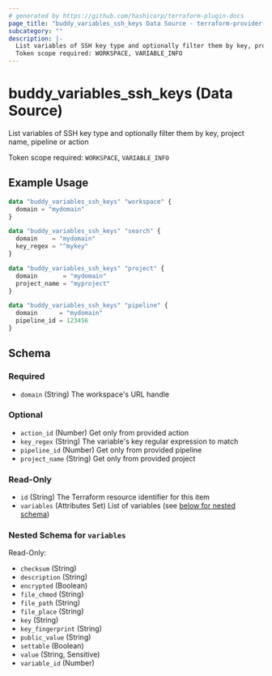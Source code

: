 ```yaml
---
# generated by https://github.com/hashicorp/terraform-plugin-docs
page_title: "buddy_variables_ssh_keys Data Source - terraform-provider-buddy"
subcategory: ""
description: |-
  List variables of SSH key type and optionally filter them by key, project name, pipeline or action
  Token scope required: WORKSPACE, VARIABLE_INFO
---
```


# buddy_variables_ssh_keys (Data Source)

List variables of SSH key type and optionally filter them by key, project name, pipeline or action

Token scope required: `WORKSPACE`, `VARIABLE_INFO`

## Example Usage

```terraform
data "buddy_variables_ssh_keys" "workspace" {
  domain = "mydomain"
}

data "buddy_variables_ssh_keys" "search" {
  domain    = "mydomain"
  key_regex = "^mykey"
}

data "buddy_variables_ssh_keys" "project" {
  domain       = "mydomain"
  project_name = "myproject"
}

data "buddy_variables_ssh_keys" "pipeline" {
  domain      = "mydomain"
  pipeline_id = 123456
}
```

<!-- schema generated by tfplugindocs -->
## Schema

### Required

- `domain` (String) The workspace's URL handle

### Optional

- `action_id` (Number) Get only from provided action
- `key_regex` (String) The variable's key regular expression to match
- `pipeline_id` (Number) Get only from provided pipeline
- `project_name` (String) Get only from provided project

### Read-Only

- `id` (String) The Terraform resource identifier for this item
- `variables` (Attributes Set) List of variables (see [below for nested schema](#nestedatt--variables))

<a id="nestedatt--variables"></a>
### Nested Schema for `variables`

Read-Only:

- `checksum` (String)
- `description` (String)
- `encrypted` (Boolean)
- `file_chmod` (String)
- `file_path` (String)
- `file_place` (String)
- `key` (String)
- `key_fingerprint` (String)
- `public_value` (String)
- `settable` (Boolean)
- `value` (String, Sensitive)
- `variable_id` (Number)
